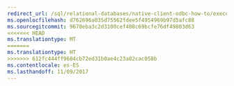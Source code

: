 ```yaml
---
redirect_url: /sql/relational-databases/native-client-odbc-how-to/execute-queries/executing-queries-how-to-topics-odbc
ms.openlocfilehash: d762696a035d75562fdee5f4954969b97d5afc88
ms.sourcegitcommit: 9678eba3c2d3100cef408c69bcfe76df49803d63
<<<<<<< HEAD
ms.translationtype: MT
=======
ms.translationtype: HT
>>>>>>> 612fc444ff9684cb72ed31b0ae4c23a82cac058b
ms.contentlocale: es-ES
ms.lasthandoff: 11/09/2017
---
```

